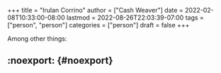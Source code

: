 +++
title = "Irulan Corrino"
author = ["Cash Weaver"]
date = 2022-02-08T10:33:00-08:00
lastmod = 2022-08-26T22:03:39-07:00
tags = ["person", "person"]
categories = ["person"]
draft = false
+++

Among other things:


## :noexport: {#noexport}
